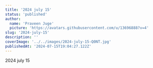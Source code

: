 ```yaml
---
title: '2024 july 15'
status: 'published'
author:
  name: 'Praveen Juge'
  picture: 'https://avatars.githubusercontent.com/u/13696888?v=4'
slug: '2024-july-15'
description: ''
coverImage: '../../images/2024-july-15-Q0NT.jpg'
publishedAt: '2024-07-15T19:04:27.122Z'
---
```


2024 july 15